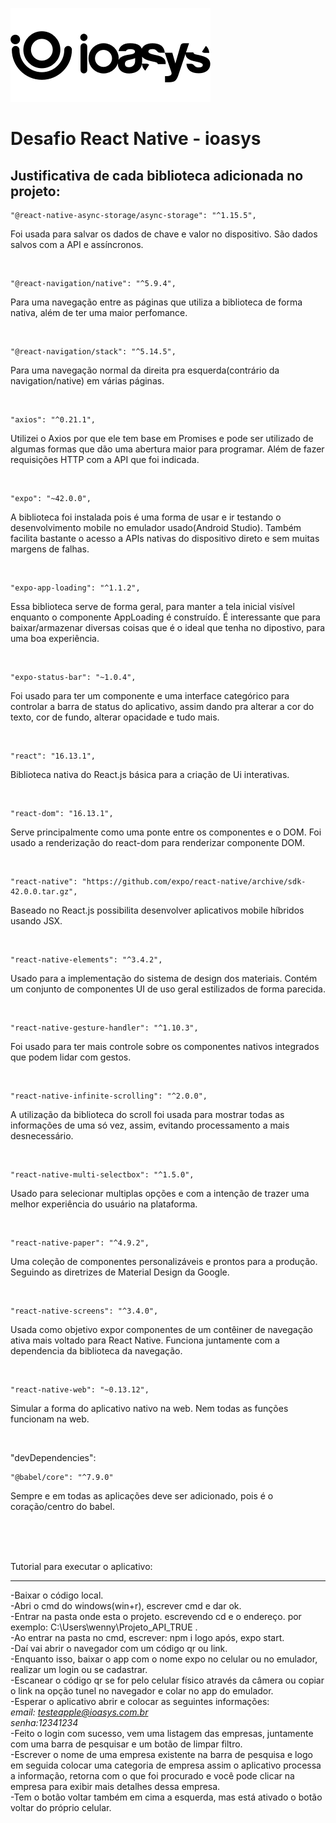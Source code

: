 ![N|Solid](logo_ioasys.png)

# Desafio React Native - ioasys

Justificativa de cada biblioteca adicionada no projeto:
---


    "@react-native-async-storage/async-storage": "^1.15.5", 
Foi usada para salvar os dados de chave e valor no dispositivo. São dados salvos com a API e assíncronos.

<br>

    "@react-navigation/native": "^5.9.4",
Para uma navegação entre as páginas que utiliza a biblioteca de forma nativa, além de ter uma maior perfomance.

<br>

    "@react-navigation/stack": "^5.14.5",
Para uma navegação normal da direita pra esquerda(contrário da navigation/native) em várias páginas.

<br>

    "axios": "^0.21.1",
Utilizei o Axios por que ele tem base em Promises e pode ser utilizado de algumas formas que dão uma abertura maior para programar. Além de fazer requisições HTTP com a API que foi indicada.

<br>

    "expo": "~42.0.0", 
A biblioteca foi instalada pois é uma forma de usar e ir testando o desenvolvimento mobile no emulador usado(Android Studio). Também facilita bastante o acesso a APIs nativas do dispositivo direto e sem muitas margens de falhas.

<br>

    "expo-app-loading": "^1.1.2",
Essa biblioteca serve de forma geral, para manter a tela inicial visível enquanto o componente AppLoading é construído. É interessante que para baixar/armazenar diversas coisas que é o ideal que tenha no dipostivo, para uma boa experiência.

<br>

    "expo-status-bar": "~1.0.4",
Foi usado para ter um componente e uma interface categórico para controlar a barra de status do aplicativo, assim dando pra alterar a cor do texto, cor de fundo, alterar opacidade e tudo mais. 

<br>

    "react": "16.13.1",
Biblioteca nativa do React.js básica para a criação de Ui interativas.

<br>

    "react-dom": "16.13.1",
Serve principalmente como uma ponte entre os componentes e o DOM. Foi usado a renderização do react-dom para renderizar componente DOM.

<br>

    "react-native": "https://github.com/expo/react-native/archive/sdk-42.0.0.tar.gz",
Baseado no React.js possibilita desenvolver aplicativos mobile híbridos usando JSX.

<br>

    "react-native-elements": "^3.4.2",
Usado para a implementação do sistema de design dos materiais. Contém um conjunto de componentes UI de uso geral estilizados de forma parecida. 

<br>

    "react-native-gesture-handler": "^1.10.3",
Foi usado para ter mais controle sobre os componentes nativos integrados que podem lidar com gestos.

<br>

    "react-native-infinite-scrolling": "^2.0.0",
A utilização da biblioteca do scroll foi usada para mostrar todas as informações de uma só vez, assim, evitando processamento a mais desnecessário.

<br>

    "react-native-multi-selectbox": "^1.5.0",
Usado para selecionar multiplas opções e com a intenção de trazer uma melhor experiência do usuário na plataforma.

<br>

    "react-native-paper": "^4.9.2",
Uma coleção de componentes personalizáveis e prontos para a produção. Seguindo as diretrizes de Material Design da Google.

<br>

    "react-native-screens": "^3.4.0",
Usada como objetivo expor componentes de um contêiner de navegação ativa mais voltado para React Native. Funciona juntamente com a dependencia da biblioteca da navegação.

<br>

    "react-native-web": "~0.13.12",
Simular a forma do aplicativo nativo na web. Nem todas as funções funcionam na web.

<br>

  "devDependencies": 
  
    "@babel/core": "^7.9.0"
Sempre e em todas as aplicações deve ser adicionado, pois é o coração/centro do babel. 

<br>
<br>
<br>

Tutorial para executar o aplicativo:

---
-Baixar o código local.
<br>-Abri o cmd do windows(win+r), escrever cmd e dar ok.
<br>-Entrar na pasta onde esta o projeto. escrevendo cd e o endereço. por exemplo: C:\Users\wenny\Projeto_API_TRUE .
<br>-Ao entrar na pasta no cmd, escrever: npm i logo após, expo start.
<br>-Daí vai abrir o navegador com um código qr ou link.
<br>-Enquanto isso, baixar o app com o nome expo no celular ou no emulador, realizar um login ou se cadastrar.
<br>-Escanear o código qr se for pelo celular físico através da câmera ou copiar o link na opção tunel no navegador e colar no app do emulador.
<br>-Esperar o aplicativo abrir e colocar as seguintes informações: 
 <br>     _email: testeapple@ioasys.com.br 
 <br>     senha:12341234_
<br>-Feito o login com sucesso, vem uma listagem das empresas, juntamente com uma barra de pesquisar e um botão de limpar filtro.
<br>-Escrever o nome de uma empresa existente na barra de pesquisa e logo em seguida colocar uma categoria de empresa assim o aplicativo processa a informação, retorna com o que foi procurado e você pode clicar na empresa para exibir mais detalhes dessa empresa.
<br>-Tem o botão voltar também em cima a esquerda, mas está ativado o botão voltar do próprio celular.
